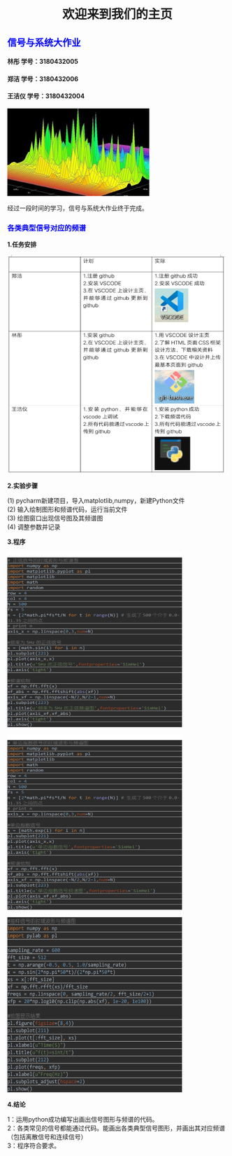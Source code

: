 <IDOCTYPE html>
<html>
<head>
<meta charset="utf-8">
</head>
<body>
<title>欢迎来到我们的主页</title>
<h1><center><b>欢迎来到我们的主页</b></center></h1>
<h2 style="color:blue;"><b>信号与系统大作业</b></h2>
<h4>林彤   学号：3180432005</h4> 
<h4>郑洁   学号：3180432006</h4>
<h4>王洁仪 学号：3180432004</h4>
<p>
<img src="timg.jpg">
<br>
</p> 经过一段时间的学习，信号与系统大作业终于完成。
<h3 style="color:blue;"><b>各类典型信号对应的频谱</b></h3>
<p>
<p1><b>1.任务安排</b></p1>
</p>
<p>
<img src="task.jpg" alt="task.jpg" width="500" height="500">
</p>
<p>
<p1><b>2.实验步骤</b></p1>
<p>(1) pycharm新建项目，导入matplotlib,numpy，新建Python文件<br>
(2) 输入绘制图形和频谱代码，运行当前文件<br>
(3) 绘图窗口出现信号图及其频谱图<br>
(4) 调整参数并记录
</p>
<p1><b>3.程序</b></p1>
</p>
 <p>
 <img src="123.png"alt="123.png" width="400" height="400">
  </p>
 <p>
 <img src="1234.png"alt="1234.png" width="400" height="400">
  </p>
 <p>
 <img src="12345.png"alt="12345.png" width="400" height="400">
  </p>
<p>
<p1><b>4.结论</b></p1>
</p>
 <p>
1：运用python成功编写出画出信号图形与频谱的代码。<br>
2：各类常见的信号都能通过代码。能画出各类典型信号图形，并画出其对应频谱（包括离散信号和连续信号）<br>
3：程序符合要求。
</p>
</body>
</html>
